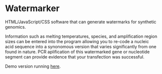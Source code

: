 # Watermarker
HTML/JavaScript/CSS software that can generate watermarks for synthetic genomics.

Information such as melting temperatures, species, and amplification region sizes can be entered into the program allowing you to re-code a nucleic acid sequence into a synonomous version that varies significantly from one found in nature.  PCR aplification of this watermarked gene or nucleotide segment can provide evidence that your transfection was successful.

Demo version running [here](http://54.201.79.239/watermarker/).
